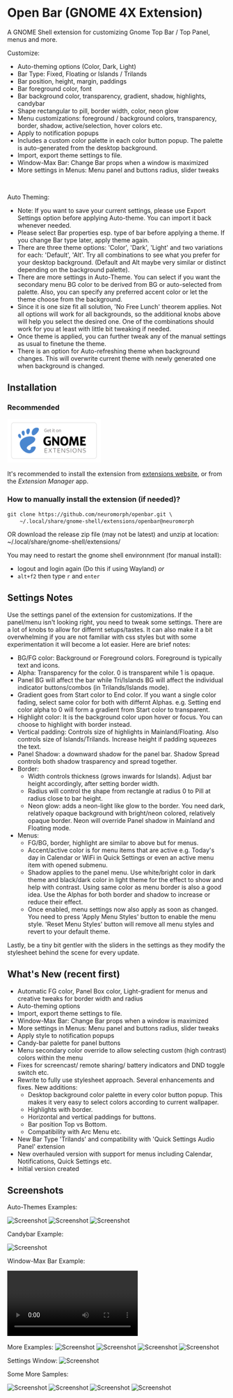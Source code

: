 
# Open Bar (GNOME 4X Extension)  


A GNOME Shell extension for customizing Gnome Top Bar / Top Panel, menus and more.  

Customize:
- Auto-theming options (Color, Dark, Light)
- Bar Type: Fixed, Floating or Islands / Trilands
- Bar position, height, margin, paddings
- Bar foreground color, font
- Bar background color, transparency, gradient, shadow, highlights, candybar 
- Shape rectangular to pill, border width, color, neon glow
- Menu customizations: foreground / background colors, transparency, border, shadow,  active/selection, hover colors
etc.
- Apply to notification popups
- Includes a custom color palette in each color button popup. The palette is auto-generated from the desktop background.  
- Import, export theme settings to file.
- Window-Max Bar: Change Bar props when a window is maximized
- More settings in Menus: Menu panel and buttons radius, slider tweaks      
</br>  

Auto Theming:
- Note: If you want to save your current settings, please use Export Settings option before applying Auto-theme. You can import it back whenever needed.
- Please select Bar properties esp. type of bar before applying a theme. If you change Bar type later, apply theme again.
- There are three theme options: 'Color', 'Dark', 'Light' and two variations for each: 'Default', 'Alt'.  Try all combinations to see what you prefer for your desktop background. (Default and Alt maybe very similar or distinct depending on the background palette).
- There are more settings in Auto-Theme. You can select if you want the secondary menu BG color to be derived from BG or auto-selected from palette. Also, you can specify any preferred accent color or let the theme choose from the background. 
- Since it is one size fit all solution, 'No Free Lunch' theorem applies. Not all options will work for all backgrounds, so the additional knobs above will help you select the desired one. One of the combinations should work for you at least with little bit tweaking if needed.
- Once theme is applied, you can further tweak any of the manual settings as usual to finetune the theme. 
- There is an option for Auto-refreshing theme when background changes. This will overwrite current theme with newly generated one when background is changed.  

## Installation

### Recommended

[<img alt="" height="100" src="https://raw.githubusercontent.com/andyholmes/gnome-shell-extensions-badge/master/get-it-on-ego.svg?sanitize=true">](https://extensions.gnome.org/extension/6580/open-bar/)

It's recommended to install the extension from
[extensions website](https://extensions.gnome.org/extension/6580/open-bar/), or from
the _Extension Manager_ app.


### How to manually install the extension (if needed)?

```
git clone https://github.com/neuromorph/openbar.git \
	~/.local/share/gnome-shell/extensions/openbar@neuromorph
```
OR download the release zip file (may not be latest) and unzip at location: ~/.local/share/gnome-shell/extensions/

You may need to restart the gnome shell environnment (for manual install):

- logout and login again (Do this if using Wayland) _or_
- `alt+f2` then type `r` and `enter` 

## Settings Notes
Use the settings panel of the extension for customizations. If the panel/menu isn't looking right, you need to tweak some settings. There are a lot of knobs to allow for differnt setups/tastes. It can also make it a bit overwhelming if you are not familiar with css styles but with some experimentation it will become a lot easier. Here are brief notes:
- BG/FG color: Background or Foreground colors. Foreground is typically text and icons.
- Alpha: Transparency for the color. 0 is transparent while 1 is opaque.
- Panel BG will affect the bar while Tri/Islands BG will affect the individual indicator buttons/combos (in Trilands/Islands mode).
- Gradient goes from Start color to End color. If you want a single color fading, select same color for both with differnt Alphas. e.g. Setting end color alpha to 0 will form a gradient from Start color to transparent.
- Highlight color: It is the background color upon hover or focus. You can choose to highlight with border instead.
- Vertical padding: Controls size of highlights in Mainland/Floating. Also controls size of Islands/Trilands. Increase height if padding squeezes the text.
- Panel Shadow: a downward shadow for the panel bar. Shadow Spread controls both shadow trasparency and spread together.
- Border: 
    - Width controls thickness (grows inwards for Islands). Adjust bar height accordingly, after setting border width.  
    - Radius will control the shape from rectangle at radius 0 to Pill at radius close to bar height. 
    - Neon glow: adds a neon-light like glow to the border. You need dark, relatively opaque background with bright/neon colored, relatively opaque border. Neon will override Panel shadow in Mainland and Floating mode.
 - Menus: 
    - FG/BG, border, highlight are similar to above but for menus.
    - Accent/active color is for menu items that are active e.g. Today's day in Calendar or WiFi in Quick Settings or even an active menu item with opened submenu. 
    - Shadow applies to the panel menu. Use white/bright color in dark theme and black/dark color in light theme for the effect to show and help with contrast. Using same color as menu border is also a good idea. Use the Alphas for both border and shadow to increase or reduce their effect.
    - Once enabled, menu settings now also apply as soon as changed. You need to press 'Apply Menu Styles' button to enable the menu style. 'Reset Menu Styles' button will remove all menu styles and revert to your default theme.

Lastly, be a tiny bit gentler with the sliders in the settings as they modify the stylesheet behind the scene for every update.

## What's New (recent first)
- Automatic FG color, Panel Box color, Light-gradient for menus and creative tweaks for border width and radius
- Auto-theming options 
- Import, export theme settings to file.
- Window-Max Bar: Change Bar props when a window is maximized
- More settings in Menus: Menu panel and buttons radius, slider tweaks
- Apply style to notification popups
- Candy-bar palette for panel buttons
- Menu secondary color override to allow selecting custom (high contrast) colors within the menu
- Fixes for screencast/ remote sharing/ battery indicators and DND toggle switch etc.
- Rewrite to fully use stylesheet approach. Several enhancements and fixes. New additions: 
    - Desktop background color palette in every color button popup. This makes it very easy to select colors according to current wallpaper.
    - Highlights with border.
    - Horizontal and vertical paddings for buttons.
    - Bar position Top vs Bottom.
    - Compatibility with Arc Menu etc.
- New Bar Type 'Trilands' and compatibility with 'Quick Settings Audio Panel' extension
- New overhauled version with support for menus including Calendar, Notifications, Quick Settings etc.
- Initial version created



## Screenshots
Auto-Themes Examples:  

![Screenshot](screens/ego01.png)
![Screenshot](screens/ego02.png)
![Screenshot](screens/ego03.png) 

Candybar Example: 

![Screenshot](screens/ego1.png) 

Window-Max Bar Example: 

![WindowMaxBar](screens/OpenBar_WindowMax.webm) 

More Examples: 
![Screenshot](screens/ego2.png)
![Screenshot](screens/github0.png)
![Screenshot](screens/github1.png)
![Screenshot](screens/github2.png) 

Settings Window:
![Screenshot](screens/github10.png)  

Some More Samples: 

![Screenshot](screens/b1.png) 
![Screenshot](screens/b2.png)
![Screenshot](screens/b3.png)
![Screenshot](screens/b4.png)


